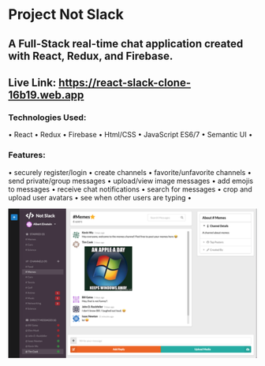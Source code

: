 # Project Not Slack
## A Full-Stack real-time chat application created with React, Redux, and Firebase.

## Live Link: https://react-slack-clone-16b19.web.app

### Technologies Used: 
  • React • Redux • Firebase • Html/CSS  • JavaScript ES6/7  • Semantic UI •

### Features: 
• securely register/login • create channels • favorite/unfavorite channels • send private/group messages • upload/view image messages • add emojis to messages • receive chat notifications • search for messages • crop and upload user avatars • see when other users are typing •

![](images/slack2.png)
